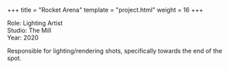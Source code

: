 +++
title = "Rocket Arena"
template = "project.html"
weight = 16
+++

Role: Lighting Artist  
Studio: The Mill  
Year: 2020  

Responsible for lighting/rendering shots, specifically towards the end of the spot.
